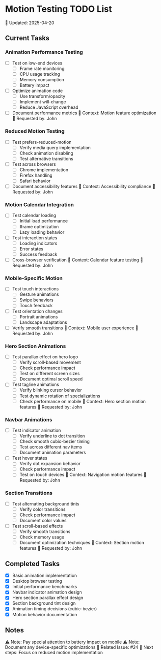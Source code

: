 # Motion Testing TODO List
📅 Updated: 2025-04-20

## Current Tasks
### Animation Performance Testing
- [ ] Test on low-end devices
  - [ ] Frame rate monitoring
  - [ ] CPU usage tracking
  - [ ] Memory consumption
  - [ ] Battery impact
- [ ] Optimize animation code
  - [ ] Use transform/opacity
  - [ ] Implement will-change
  - [ ] Reduce JavaScript overhead
- [ ] Document performance metrics
📍 Context: Motion feature optimization
👤 Requested by: John

### Reduced Motion Testing
- [ ] Test prefers-reduced-motion
  - [ ] Verify media query implementation
  - [ ] Check animation disabling
  - [ ] Test alternative transitions
- [ ] Test across browsers
  - [ ] Chrome implementation
  - [ ] Firefox handling
  - [ ] Safari behavior
- [ ] Document accessibility features
📍 Context: Accessibility compliance
👤 Requested by: John

### Motion Calendar Integration
- [ ] Test calendar loading
  - [ ] Initial load performance
  - [ ] Iframe optimization
  - [ ] Lazy loading behavior
- [ ] Test interaction states
  - [ ] Loading indicators
  - [ ] Error states
  - [ ] Success feedback
- [ ] Cross-browser verification
📍 Context: Calendar feature testing
👤 Requested by: John

### Mobile-Specific Motion
- [ ] Test touch interactions
  - [ ] Gesture animations
  - [ ] Swipe behaviors
  - [ ] Touch feedback
- [ ] Test orientation changes
  - [ ] Portrait animations
  - [ ] Landscape adaptations
- [ ] Verify smooth transitions
📍 Context: Mobile user experience
👤 Requested by: John

### Hero Section Animations
- [ ] Test parallax effect on hero logo
  - [ ] Verify scroll-based movement
  - [ ] Check performance impact
  - [ ] Test on different screen sizes
  - [ ] Document optimal scroll speed
- [ ] Test tagline animations
  - [ ] Verify blinking cursor behavior
  - [ ] Test dynamic rotation of specializations
  - [ ] Check performance on mobile
📍 Context: Hero section motion features
👤 Requested by: John

### Navbar Animations
- [ ] Test indicator animation
  - [ ] Verify underline to dot transition
  - [ ] Check smooth cubic-bezier timing
  - [ ] Test across different nav items
  - [ ] Document animation parameters
- [ ] Test hover states
  - [ ] Verify dot expansion behavior
  - [ ] Check performance impact
  - [ ] Test on touch devices
📍 Context: Navigation motion features
👤 Requested by: John

### Section Transitions
- [ ] Test alternating background tints
  - [ ] Verify color transitions
  - [ ] Check performance impact
  - [ ] Document color values
- [ ] Test scroll-based effects
  - [ ] Verify smooth transitions
  - [ ] Check memory usage
  - [ ] Document optimization techniques
📍 Context: Section motion features
👤 Requested by: John

## Completed Tasks
- [x] Basic animation implementation
- [x] Desktop browser testing
- [x] Initial performance benchmarks
- [x] Navbar indicator animation design
- [x] Hero section parallax effect design
- [x] Section background tint design
- [x] Animation timing decisions (cubic-bezier)
- [x] Motion behavior documentation

## Notes
⚠️ Note: Pay special attention to battery impact on mobile
⚠️ Note: Document any device-specific optimizations
🔗 Related Issue: #24
🔄 Next steps: Focus on reduced motion implementation 